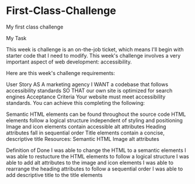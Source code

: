 # First-Class-Challenge
My first class challenge

My Task

This week is challenge is an on-the-job ticket, which means I'll begin with starter code that I need to modify. This week's challenge involves a very important aspect of web development: accessibility.

Here are this week's challenge requirements:

User Story
AS A marketing agency
I WANT a codebase that follows accessibility standards
SO THAT our own site is optimized for search engines
Acceptance Criteria
Your website must meet accessibility standards. You can achieve this completing the following:

Semantic HTML elements can be found throughout the source code
HTML elements follow a logical structure independent of styling and positioning
Image and icon elements contain accessible alt attributes
Heading attributes fall in sequential order
Title elements contain a concise, descriptive title
Resources:
Semantic HTML
Image alt attributes

Definition of Done
I was able to change the HTML to a semantic elements
I was able to restucture the HTML elements to follow a logical structure
I was able to add alt attributes to the image and icon elements
I was able to rearrange the heading attributes to follow a sequential order
I was able to add descriptive title to the title elements
